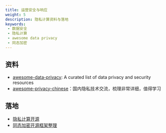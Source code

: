```yaml
---
title: 运营安全与响应
weight: 5
description: 隐私计算资料与落地
keywords:
 - 数据安全
 - 隐私计算
 - awesome data privacy
 - 同态加密
---
```



## 资料
- [awesome-data-privacy](https://github.com/yilmaztolga/awesome-data-privacy): A curated list of data privacy and security resources
- [awesome-privacy-chinese](https://github.com/international-explore/awesome-privacy-chinese)：国内隐私技术交流，梳理非常详细，值得学习

## 落地
- [隐私计算开源](http://www.21jingji.com/article/20221008/herald/de7776ac8bf0e543d4dd7aeb32f6d68f.html)
- [同态加密开源框架整理](https://blog.csdn.net/OpenMpc/article/details/127901713)